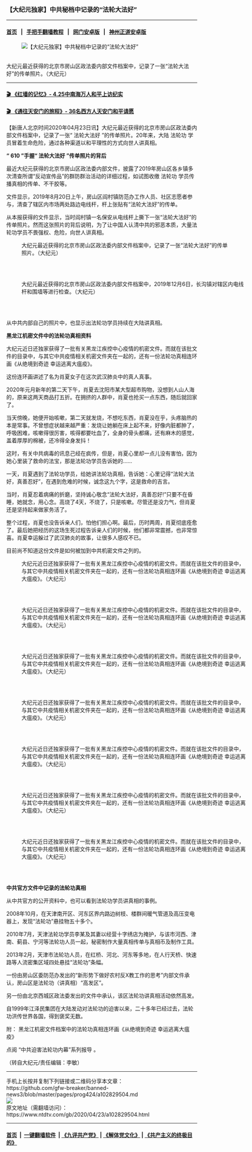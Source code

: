 ### 【大纪元独家】中共秘档中记录的“法轮大法好”
------------------------

#### [首页](https://github.com/gfw-breaker/banned-news3/blob/master/README.md) &nbsp;&nbsp;|&nbsp;&nbsp; [手把手翻墙教程](https://github.com/gfw-breaker/guides/wiki) &nbsp;&nbsp;|&nbsp;&nbsp; [网门安卓版](https://github.com/oGate2/oGate) &nbsp;&nbsp;|&nbsp;&nbsp; [神州正道安卓版](https://github.com/SzzdOgate/update) 



<div><div class="featured_image">
 <figure>
  <img alt="【大纪元独家】中共秘档中记录的“法轮大法好”" src="https://i.ntdtv.com/assets/uploads/2020/04/a4baa7aaebb614049013afe4b95f231a-554x400-1-554x400-3-800x450.jpg"/>
 </figure><br/>
 <span class="caption">
  大纪元最近获得的北京市房山区政法委内部文件档案中，记录了一张“法轮大法好”的传单照片。（大纪元）
 </span>
</div>
</div><hr/>

#### [ 🎬  《红墙的记忆》- 4.25中南海万人和平上访纪实](http://141.164.39.94:10000/videos/legend/425.html)

 #### [ 🎬  《通往天安门的旅程》- 36名西方人天安门和平请愿 ](http://141.164.39.94:10000/videos/legend/JTT.html)

<div><div class="post_content" itemprop="articleBody">
 <p>
  【新唐人北京时间2020年04月23日讯】大纪元最近获得的北京市房山区政法委内部文件档案中，记录了一张“
  <ok href="https://www.ntdtv.com/gb/法轮大法好.htm">
   法轮大法好
  </ok>
  ”的传单照片。20年来，大陆
  <ok href="https://www.ntdtv.com/gb/法轮功.htm">
   法轮功
  </ok>
  学员冒着生命危险，通过各种渠道以和平理性的方式向世人讲真相。
 </p>
 <p>
  <strong>
   “
   <ok href="https://www.ntdtv.com/gb/610.htm">
    610
   </ok>
   ”手握“
   <ok href="https://www.ntdtv.com/gb/法轮大法好.htm">
    法轮大法好
   </ok>
   ”传单照片的背后
  </strong>
 </p>
 <p>
  最近大纪元获得的北京市房山区政法委内部文件，披露了2019年房山区各乡镇多次清查所谓“反动宣传品”的群防群治活动的详细过程，如试图收缴
  <ok href="https://www.ntdtv.com/gb/法轮功.htm">
   法轮功
  </ok>
  学员传播真相的传单、不干胶等。
 </p>
 <p>
  文件显示，2019年8月20日上午，房山区阎村镇防范办工作人员、社区志愿者参与，清查了辖区内市场两处路边电线杆，杆上张贴有“法轮大法好”的传单。
 </p>
 <p>
  从本报获得的文件显示，当时阎村镇一名保安从电线杆上撕下一张“法轮大法好”的传单照片。然而这张照片的背后说明，为了让中国人认清中共的邪恶本质，大量法轮功学员不畏强权、危险，向世人讲真相。
 </p>
 <figure class="wp-caption alignnone" id="attachment_102829519" style="width: 554px">
  <img alt="" class="size-full wp-image-102829519" src="https://i.ntdtv.com/assets/uploads/2020/04/a4baa7aaebb614049013afe4b95f231a-554x400-1-554x400.jpg">
   <br/><figcaption class="wp-caption-text">
    大纪元最近获得的北京市房山区政法委内部文件档案中，记录了一张“法轮大法好”的传单照片。（大纪元）
   </figcaption><br/>
  </img>
 </figure><br/>
 <figure class="wp-caption alignnone" id="attachment_102829516" style="width: 600px">
  <img alt="" class="size-medium wp-image-102829516" src="https://i.ntdtv.com/assets/uploads/2020/04/53PNG-600x373.jpg">
   <br/><figcaption class="wp-caption-text">
    大纪元最近获得的北京市房山区政法委内部文件档案中，2019年12月6日，长沟镇对辖区内电线杆和围墙等进行检查。（大纪元）
   </figcaption><br/>
  </img>
 </figure><br/>
 <p>
  从中共内部自己的照片中，也显示出法轮功学员持续在大陆讲真相。
 </p>
 <p>
  <strong>
   黑龙江机密文件中的法轮功真相资料
  </strong>
 </p>
 <p>
  大纪元近日还独家获得了一批有关黑龙江疾控中心疫情的机密文件。而就在该批文件的目录中，与其它中共疫情相关机密文件夹在一起的，还有一份法轮功真相连环画《从绝境到奇迹 幸运逃离大瘟疫》。
 </p>
 <p>
  这份连环画讲述了名为肖夏女子在这次武汉肺炎中的真人真事。
 </p>
 <p>
  2020年元月新年的第二天下午，肖夏去沈阳市某大型超市购物，没想到人山人海的，原来这两天商品打五折。在拥挤的人群中，肖夏也抢买一点东西，随后就回家了。
 </p>
 <p>
  当天傍晚，她便开始咳嗽，第二天就发烧，不想吃东西，肖夏没在乎，头疼脑热的本是常事。不曾想症状越来越严重：发烧让她躺在床上起不来，好像内脏都肿了，呼吸困难，咳嗽得很厉害，咳得都要吐血了，全身的骨头都痛，还有麻木的感觉，盖着厚厚的棉被，还冷得全身发抖！
 </p>
 <p>
  这时，有关中共病毒的讯息己经在疯传，但是，肖夏心里却一点儿没有害怕，因为她心里装了救命的法宝，那是法轮功学员告诉她的……
 </p>
 <p>
  一天，肖夏遇到了法轮功学员，给她讲法轮功真相，告诉她：心里记得“法轮大法好，真善忍好”，在遇到危难的时候，诚念这九个字，这是救命的吉言。
 </p>
 <p>
  当时，肖夏忍着病痛的折磨，坚持诚心敬念“法轮大法好，真善忍好!”只要不在昏睡，她就念，用心念。高烧了4天，不烧了，只是咳嗽。尽管还是没力气，但肖夏还是坚持起来做家务活了。
 </p>
 <p>
  整个过程，肖夏也没告诉亲人们，怕他们担心啊。最后，历时两周，肖夏彻底痊愈了。最后她把经历的这场生死过程告诉亲人们的时候，他们都非常震撼，也非常惊喜。肖夏幸运躲过了武汉肺炎的故事，让很多人感叹不已。
 </p>
 <p>
  目前尚不知道这份文件是如何被加到中共机密文件之列的。
 </p>
 <figure class="wp-caption alignnone" id="attachment_102829518" style="width: 600px">
  <img alt="" class="size-medium wp-image-102829518" src="https://i.ntdtv.com/assets/uploads/2020/04/70-600x305.jpg"/>
  <br/><figcaption class="wp-caption-text">
   大纪元近日还独家获得了一批有关黑龙江疾控中心疫情的机密文件。而就在该批文件的目录中，与其它中共疫情相关机密文件夹在一起的，还有一份法轮功真相连环画《从绝境到奇迹 幸运逃离大瘟疫》。（大纪元）
  </figcaption><br/>
 </figure><br/>
 <figure class="wp-caption alignnone" id="attachment_102829517" style="width: 600px">
  <img alt="" class="size-medium wp-image-102829517" src="https://i.ntdtv.com/assets/uploads/2020/04/69-600x419.jpg"/>
  <br/><figcaption class="wp-caption-text">
   大纪元近日还独家获得了一批有关黑龙江疾控中心疫情的机密文件。而就在该批文件的目录中，与其它中共疫情相关机密文件夹在一起的，还有一份法轮功真相连环画《从绝境到奇迹 幸运逃离大瘟疫》。（大纪元）
  </figcaption><br/>
 </figure><br/>
 <figure class="wp-caption alignnone" id="attachment_102829515" style="width: 600px">
  <img alt="" class="size-medium wp-image-102829515" src="https://i.ntdtv.com/assets/uploads/2020/04/1-54-1-600x343.jpg"/>
  <br/><figcaption class="wp-caption-text">
   大纪元近日还独家获得了一批有关黑龙江疾控中心疫情的机密文件。而就在该批文件的目录中，与其它中共疫情相关机密文件夹在一起的，还有一份法轮功真相连环画《从绝境到奇迹 幸运逃离大瘟疫》。（大纪元）
  </figcaption><br/>
 </figure><br/>
 <figure class="wp-caption alignnone" id="attachment_102829530" style="width: 600px">
  <img alt="" class="size-medium wp-image-102829530" src="https://i.ntdtv.com/assets/uploads/2020/04/2-40-1-600x355.jpg"/>
  <br/><figcaption class="wp-caption-text">
   大纪元近日还独家获得了一批有关黑龙江疾控中心疫情的机密文件。而就在该批文件的目录中，与其它中共疫情相关机密文件夹在一起的，还有一份法轮功真相连环画《从绝境到奇迹 幸运逃离大瘟疫》。（大纪元）
  </figcaption><br/>
 </figure><br/>
 <figure class="wp-caption alignnone" id="attachment_102829531" style="width: 600px">
  <img alt="" class="size-medium wp-image-102829531" src="https://i.ntdtv.com/assets/uploads/2020/04/3-35-600x321.jpg"/>
  <br/><figcaption class="wp-caption-text">
   大纪元近日还独家获得了一批有关黑龙江疾控中心疫情的机密文件。而就在该批文件的目录中，与其它中共疫情相关机密文件夹在一起的，还有一份法轮功真相连环画《从绝境到奇迹 幸运逃离大瘟疫》。（大纪元）
  </figcaption><br/>
 </figure><br/>
 <figure class="wp-caption alignnone" id="attachment_102829533" style="width: 600px">
  <img alt="" class="size-medium wp-image-102829533" src="https://i.ntdtv.com/assets/uploads/2020/04/4-19-600x350.jpg"/>
  <br/><figcaption class="wp-caption-text">
   大纪元近日还独家获得了一批有关黑龙江疾控中心疫情的机密文件。而就在该批文件的目录中，与其它中共疫情相关机密文件夹在一起的，还有一份法轮功真相连环画《从绝境到奇迹 幸运逃离大瘟疫》。（大纪元）
  </figcaption><br/>
 </figure><br/>
 <figure class="wp-caption alignnone" id="attachment_102829534" style="width: 600px">
  <img alt="" class="size-medium wp-image-102829534" src="https://i.ntdtv.com/assets/uploads/2020/04/5-16-1-600x305.jpg"/>
  <br/><figcaption class="wp-caption-text">
   大纪元近日还独家获得了一批有关黑龙江疾控中心疫情的机密文件。而就在该批文件的目录中，与其它中共疫情相关机密文件夹在一起的，还有一份法轮功真相连环画《从绝境到奇迹 幸运逃离大瘟疫》。（大纪元）
  </figcaption><br/>
 </figure><br/>
 <p>
  <strong>
   中共官方文件中记录的法轮功真相
  </strong>
 </p>
 <p>
  从中共官方的公开资料中，也可以看到法轮功学员讲真相的事例。
 </p>
 <p>
  2008年10月，在天津南开区、河东区界内路边树枝、楼群间暖气管道及高压变电器上，发现“法轮功”悬挂物五十多个。
 </p>
 <p>
  2010年7月，天津法轮功学员李某及其妻以经营十字绣店为掩护，与该市河西、津南、蓟县、宁河等法轮功人员一起，秘密制作大量真相传单与真相币及制作工具。
 </p>
 <p>
  2013年2月，天津市法轮功人员，在红桥、河北、河东等多地，在人行天桥、快速路等人流密集区域四处悬挂“法轮功”条幅。
 </p>
 <p>
  一份由房山区委防范办发出的“新形势下做好农村反X教工作的思考”内部文件承认，房山区是法轮功（讲真相）“高发区”。
 </p>
 <p>
  另一份由北京西城区政法委发出的文件中承认，该区法轮功讲真相活动依然高发。
 </p>
 <p>
  自1999年江泽民集团在大陆发动对法轮功的迫害以来，二十多年已经过去，法轮功洪传世界各国，得到褒奖无数。
 </p>
 <p>
  附：
  <ok href="https://i.epochtimes.com/assets/uploads/2020/04/1BBB-aibzdt4h.docx.zip">
   黑龙江机密文件档案中的法轮功真相连环画《从绝境到奇迹 幸运逃离大瘟疫》
  </ok>
 </p>
 <p>
  点阅
  <ok href="https://www.ntdtv.com/gb/search.html?q=%E4%B8%AD%E5%85%B1%E8%BF%AB%E5%AE%B3%E6%B3%95%E8%BC%AA%E5%8A%9F%E5%85%A7%E5%B9%95&amp;x=10&amp;y=5">
   “中共迫害法轮功内幕”系列报导
  </ok>
  。
 </p>
 <p>
  （转自大纪元/责任编辑：李敏）
 </p>
 <div class="single_ad">
 </div>
</div>
</div>
<hr/>
手机上长按并复制下列链接或二维码分享本文章：<br/>
https://github.com/gfw-breaker/banned-news3/blob/master/pages/prog424/a102829504.md <br/>
<a href='https://github.com/gfw-breaker/banned-news3/blob/master/pages/prog424/a102829504.md'><img src='https://github.com/gfw-breaker/banned-news3/blob/master/pages/prog424/a102829504.md.png'/></a> <br/>
原文地址（需翻墙访问）：https://www.ntdtv.com/gb/2020/04/23/a102829504.html


------------------------
#### [首页](https://github.com/gfw-breaker/banned-news3/blob/master/README.md) &nbsp;|&nbsp; [一键翻墙软件](https://github.com/gfw-breaker/nogfw/blob/master/README.md) &nbsp;| [《九评共产党》](https://github.com/gfw-breaker/9ping.md/blob/master/README.md#九评之一评共产党是什么) | [《解体党文化》](https://github.com/gfw-breaker/jtdwh.md/blob/master/README.md) | [《共产主义的终极目的》](https://github.com/gfw-breaker/gczydzjmd.md/blob/master/README.md)


<img src='http://gfw-breaker.win/banned-news3/pages/prog424/a102829504.md' width='0px' height='0px'/>